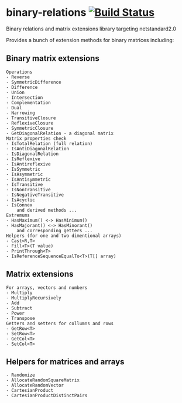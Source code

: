 # binary-relations [![Build Status](https://travis-ci.com/MaxRev-Dev/binary-relations.svg?token=K65jepPpym4puMzHhp9H&branch=master)](https://travis-ci.com/MaxRev-Dev/binary-relations)
Binary relations and matrix extensions library targeting netstandard2.0

Provides a bunch of extension methods for binary matrices including: 

## Binary matrix extensions
	Operations
	- Reverse
	- SymmetricDifference
	- Difference
	- Union
	- Intersection
	- Complementation
	- Dual
	- Narrowing
	- TransitiveClosure
	- ReflexiveClosure
	- SymmetricClosure
	- GetDiagonalRelation - a diagonal matrix 
	Matrix properties check
	- IsTotalRelation (full relation)
	- IsAntiDiagonalRelation
	- IsDiagonalRelation
	- IsReflexive
	- IsAntireflexive
	- IsSymmetric
	- IsAsymmetric
	- IsAntisymmetric
	- IsTransitive
	- IsNonTransitive
	- IsNegativeTransitive
	- IsAcyclic
	- IsConnex
		and derived methods ...
	Extremums
	- HasMaximum() <-> HasMinimum()
	- HasMajorant() <-> HasMinorant()
		and corresponding getters ...  
	Helpers (for one and two dimentional arrays)
	- Cast<R,T>
	- Fill<T>(T value)
	- PrintThrough<T>
	- IsReferenceSequenceEqualTo<T>(T[] array)

## Matrix extensions 
	For arrays, vectors and numbers
	- Multiply
	- MultiplyRecursively
	- Add
	- Subtract
	- Power
	- Transpose
	Getters and setters for collumns and rows
	- GetRow<T>
	- SetRow<T>
	- GetCol<T>
	- SetCol<T>

## Helpers for matrices and arrays
	- Randomize
	- AllocateRandomSquareMatrix
	- AllocateRandomVector
	- CartesianProduct
	- CartesianProductDistinctPairs
